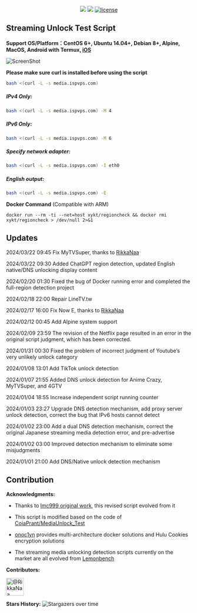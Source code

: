 <p align="center">
<img src="https://hits.seeyoufarm.com/api/count/keep/badge.svg?url=https%3A%2F%2Fmedia.ispvps.com&count_bg=%2379C83D&title_bg=%23555555&icon=&icon_color=%23E7E7E7&title=runs&edge_flat=false"/> 
<img src="https://hits.seeyoufarm.com/api/count/incr/badge.svg?url=https%3A%2F%2Fgithub.com%2Fxykt%2FRegionRestrictionCheck&count_bg=%233DC8C0&title_bg=%23555555&icon=&icon_color=%23E7E7E7&title=visits&edge_flat=false"/> 
<a href="/LICENSE"><img src="https://img.shields.io/badge/license-GPL-blue.svg" alt="license" /></a>  
</p>

## Streaming Unlock Test Script 

**Support OS/Platform：CentOS 6+, Ubuntu 14.04+, Debian 8+, Alpine, MacOS, Android with Termux, [iOS](https://github.com/lmc999/RegionRestrictionCheck/wiki/iOS%E8%BF%90%E8%A1%8C%E8%84%9A%E6%9C%AC%E6%96%B9%E6%B3%95)**

![ScreenShot](https://raw.githubusercontent.com/xykt/RegionRestrictionCheck/main/reference/IMG/ScreenShot.png)

**Please make sure curl is installed before using the script**

````bash
bash <(curl -L -s media.ispvps.com)
````

##### IPv4 Only:
````bash
bash <(curl -L -s media.ispvps.com) -M 4
````

##### IPv6 Only:
````bash
bash <(curl -L -s media.ispvps.com) -M 6
````

##### Specify network adapter:
````bash
bash <(curl -L -s media.ispvps.com) -I eth0
````

##### English output:
````bash
bash <(curl -L -s media.ispvps.com) -E
````

**Docker Command** (Compatible with ARM)
````docker
docker run --rm -ti --net=host xykt/regioncheck && docker rmi xykt/regioncheck > /dev/null 2>&1
````

## Updates

2024/03/22 09:45 Fix MyTVSuper, thanks to [RikkaNaa](https://github.com/RikkaNaa)

2024/03/22 09:30 Added ChatGPT region detection, updated English native/DNS unlocking display content

2024/02/20 01:30 Fixed the bug of Docker running error and completed the full-region detection project

2024/02/18 22:00 Repair LineTV.tw

2024/02/17 16:00 Fix Now E, thanks to [RikkaNaa](https://github.com/RikkaNaa)

2024/02/12 00:45 Add Alpine system support

2024/02/09 23:59 The revision of the Netflix page resulted in an error in the original script judgment, which has been corrected.

2024/01/31 00:30 Fixed the problem of incorrect judgment of Youtube’s very unlikely unlock category

2024/01/08 13:01 Add TikTok unlock detection

2024/01/07 21:55 Added DNS unlock detection for Anime Crazy, MyTVSuper, and 4GTV

2024/01/04 18:55 Increase independent script running counter

2024/01/03 23:27 Upgrade DNS detection mechanism, add proxy server unlock detection, correct the bug that IPv6 hosts cannot detect

2024/01/02 23:00 Add a dual DNS detection mechanism, correct the original Japanese streaming media detection error, and pre-advertise

2024/01/02 03:00 Improved detection mechanism to eliminate some misjudgments

2024/01/01 21:00 Add DNS/Native unlock detection mechanism

## Contribution

**Acknowledgments:**

- Thanks to [lmc999 original work](https://github.com/lmc999/RegionRestrictionCheck), this revised script evolved from it

- This script is modified based on the code of [CoiaPrant/MediaUnlock_Test](https://github.com/CoiaPrant/MediaUnlock_Test)

- [onoc1yn](https://github.com/onoc1yn) provides multi-architecture docker solutions and Hulu Cookies encryption solutions

- The streaming media unlocking detection scripts currently on the market are all evolved from [Lemonbench](https://github.com/LemonBench/LemonBench)

**Contributors:**

<a href="https://github.com/RikkaNaa"><img src="https://avatars.githubusercontent.com/u/98643870?s=60&v=4" alt="@RikkaNaa" size="48" height="48" width="48" data-view-component="true"></img></a>

**Stars History:**
![Stargazers over time](https://starchart.cc/xykt/RegionRestrictionCheck.svg?background=%23FFFFFF&axis=%23333333&line=%2377dd77)

